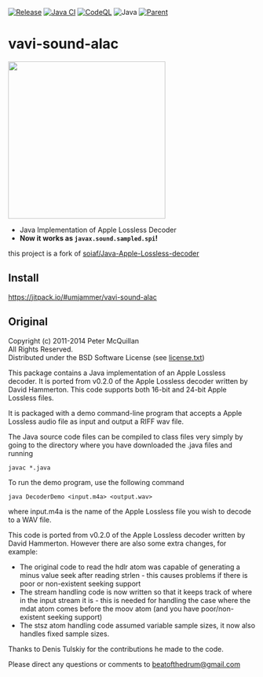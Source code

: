 [![Release](https://jitpack.io/v/umjammer/vavi-sound-alac.svg)](https://jitpack.io/#umjammer/vavi-sound-alac)
[![Java CI](https://github.com/umjammer/vavi-sound-alac/actions/workflows/maven.yml/badge.svg)](https://github.com/umjammer/vavi-sound-alac/actions/workflows/maven.yml)
[![CodeQL](https://github.com/umjammer/vavi-sound-alac/actions/workflows/codeql-analysis.yml/badge.svg)](https://github.com/umjammer/vavi-sound-alac/actions/workflows/codeql-analysis.yml)
![Java](https://img.shields.io/badge/Java-8-b07219)
[![Parent](https://img.shields.io/badge/Parent-vavi--sound--sandbox-pink)](https://github.com/umjammer/vavi-sound-sandbox)

# vavi-sound-alac

<img src="https://user-images.githubusercontent.com/493908/194699473-aaee645a-d178-4d9f-b220-9de335bf4c62.png" width="320"/>

 * Java Implementation of Apple Lossless Decoder
 * **Now it works as `javax.sound.sampled.spi`!**

this project is a fork of [soiaf/Java-Apple-Lossless-decoder](https://github.com/soiaf/Java-Apple-Lossless-decoder)

## Install

https://jitpack.io/#umjammer/vavi-sound-alac

## Original

Copyright (c) 2011-2014 Peter McQuillan</br>
All Rights Reserved.</br>
Distributed under the BSD Software License (see [license.txt](license.txt))</br>

This package contains a Java implementation of an Apple Lossless decoder.
It is ported from v0.2.0 of the Apple Lossless decoder written by David Hammerton.
This code supports both 16-bit and 24-bit Apple Lossless files.

It is packaged with a demo command-line program that accepts a
Apple Lossless audio file as input and output a RIFF wav file.

The Java source code files can be compiled to class files very simply by going 
to the directory where you have downloaded the .java files and running

`javac *.java`

To run the demo program, use the following command

`java DecoderDemo <input.m4a> <output.wav>`

where input.m4a is the name of the Apple Lossless file you wish to decode to a WAV file.

This code is ported from v0.2.0 of the Apple Lossless decoder written by David Hammerton.
However there are also some extra changes, for example:

* The original code to read the hdlr atom was capable of generating a minus value seek
after reading strlen - this causes problems if there is poor or non-existent seeking 
support
* The stream handling code is now written so that it keeps track of where in the input
stream it is - this is needed for handling the case where the mdat atom comes before the
moov atom (and you have poor/non-existent seeking support)
* The stsz atom handling code assumed variable sample sizes, it now also handles fixed
sample sizes.


Thanks to Denis Tulskiy for the contributions he made to the code.

Please direct any questions or comments to beatofthedrum@gmail.com
